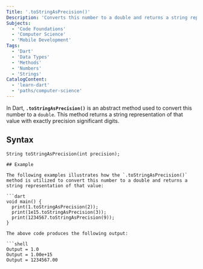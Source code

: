 ```yaml
---
Title: '.toStringAsPrecision()'
Description: 'Converts this number to a double and returns a string representation of that value.'
Subjects:
  - 'Code Foundations'
  - 'Computer Science'
  - 'Mobile Development'
Tags:
  - 'Dart'
  - 'Data Types'
  - 'Methods'
  - 'Numbers'
  - 'Strings'
CatalogContent:
  - 'learn-dart'
  - 'paths/computer-science'
---
```


In Dart, **`.toStringAsPrecision()`** is an abstract method used to convert this number to a `double`. This method returns a string representation of that value with exactly precision significant digits.

## Syntax

```pseudo
String toStringAsPrecision(int precision);

## Example

The following examples illustrates how the `.toStringAsPrecision()` method is utilized to convert this number to a double and returns a string representation of that value:

```dart
void main() {
  print(1.toStringAsPrecision(2));
  print(1e15.toStringAsPrecision(3));
  print(1234567.toStringAsPrecision(9));
}

The above code produces the following output:

```shell
Output = 1.0
Output = 1.00e+15
Output = 1234567.00
```